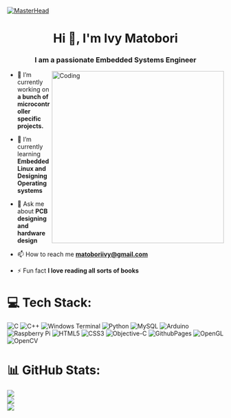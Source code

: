 [![MasterHead](https://www.yash.com/wp-content/uploads/2021/06/python-blogn-banner2.png)](https://rishavchanda.io
)
<h1 align="center">Hi 👋, I'm Ivy Matobori</h1>
<h3 align="center">I am a passionate Embedded Systems Engineer</h3>
<img align="right" alt="Coding" width="400" src="https://media.licdn.com/dms/image/D5612AQG9ZRiXHUxYzg/article-cover_image-shrink_720_1280/0/1693806971948?e=2147483647&v=beta&t=0bZXZ7Sf306_lH-Bk_ubml4BAo_LHLT15HW272p3P50">


- 🔭 I’m currently working on **a bunch of microcontroller specific projects.**

- 🌱 I’m currently learning **Embedded Linux and Designing Operating systems**

- 💬 Ask me about **PCB designing and hardware design**

- 📫 How to reach me **matoboriivy@gmail.com**

- ⚡ Fun fact **I love reading all sorts of books**


# 💻 Tech Stack:
![C](https://img.shields.io/badge/c-%2300599C.svg?style=plastic&logo=c&logoColor=white) ![C++](https://img.shields.io/badge/c++-%2300599C.svg?style=plastic&logo=c%2B%2B&logoColor=white) ![Windows Terminal](https://img.shields.io/badge/Windows%20Terminal-%234D4D4D.svg?style=plastic&logo=windows-terminal&logoColor=white) ![Python](https://img.shields.io/badge/python-3670A0?style=plastic&logo=python&logoColor=ffdd54) ![MySQL](https://img.shields.io/badge/mysql-%2300000f.svg?style=plastic&logo=mysql&logoColor=white) ![Arduino](https://img.shields.io/badge/-Arduino-00979D?style=plastic&logo=Arduino&logoColor=white) ![Raspberry Pi](https://img.shields.io/badge/-RaspberryPi-C51A4A?style=plastic&logo=Raspberry-Pi) ![HTML5](https://img.shields.io/badge/html5-%23E34F26.svg?style=plastic&logo=html5&logoColor=white) ![CSS3](https://img.shields.io/badge/css3-%231572B6.svg?style=plastic&logo=css3&logoColor=white) ![Objective-C](https://img.shields.io/badge/OBJECTIVE--C-%233A95E3.svg?style=plastic&logo=apple&logoColor=white) ![GithubPages](https://img.shields.io/badge/github%20pages-121013?style=plastic&logo=github&logoColor=white) ![OpenGL](https://img.shields.io/badge/OpenGL-%23FFFFFF.svg?style=plastic&logo=opengl) ![OpenCV](https://img.shields.io/badge/opencv-%23white.svg?style=plastic&logo=opencv&logoColor=white)
# 📊 GitHub Stats:
![](https://github-readme-stats.vercel.app/api?username=i3v3y3&theme=synthwave&hide_border=false&include_all_commits=false&count_private=false)<br/>![](https://github-readme-streak-stats.herokuapp.com/?user=i3v3y3&theme=synthwave&hide_border=false)<br/>
![](https://github-readme-stats.vercel.app/api/top-langs/?username=i3v3y3&theme=synthwave&hide_border=false&include_all_commits=false&count_private=false&layout=compact)

<!-- Proudly created with GPRM ( https://gprm.itsvg.in ) -->

